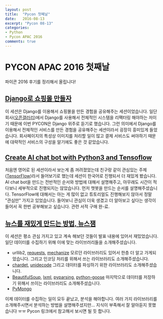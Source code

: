 ```yaml
---
layout: post
title:  "Pycon 첫째날"
date:   2016-08-13
excerpt: "Pycon 08-13"
categories:
- Python
- Pycon APAC 2016
comments: true
---
```


# PYCON APAC 2016 첫째날

파이콘 2016 후기를 정리해서 올립니다!


## [Django로 쇼핑몰 만들자](https://www.pycon.kr/2016apac/program/19)

이 세션은 Django를 이용해서 쇼핑몰을 만든 경험을 공유해주는 세션이었습니다.
일단 회사([오픈갤러리](http://www.opengallery.co.kr/))에서 Django를 사용해서 전체적인 시스템을 리팩터링 해야하는 저이기 때문에 이번 PYCON은 Django 위주로 듣기로 했습니다.
그런 의미에서 Django를 이용해서 전체적인 서비스를 만든 경험을 공유해주는 세션이라서 굉장히 흥미있게 들었습니다.
회사페이지의 특성상 이미지를 처리할 일이 많고 결제 서비스도 써야하기 때문에 대략적인 서비스의 구성을 알기에도 좋은 것 같았습니다.


## [Create AI chat bot with Python3 and Tensoflow](https://www.pycon.kr/2016apac/program/14)

처음엔 영어로 된 세션이라서 보는게 좀 꺼려졌었는데 친구랑 같이 관심있는 주제([TensorFlow](http://www.github.com/tensorflow/))라서 들어보기로 했는데 세션이 한국어로 진행되서 더 재밌게 봤습니다.
AI chat bot을 만드는 전반적인 순서와 방법에 대해서 설명해주고, 아무래도 시간이 적다보니 세부적으로 진행되지는 않았습니다.
먼저 챗봇을 만드는 순서를 설명해주셨습니다.
TensorFlow에 대해서는 아는 게 많이 없고 튜토리얼도 진행해보지 않아서 정말 "관심만" 가지고 있었습니다.
들어보니 관심이 더욱 생겼고 더 알아보고 싶다는 생각이 들어서 꼭 한번 공부해보고 싶습니다.
관련 서적 구매 완-료.


## [뉴스를 재밌게 만드는 방법, 뉴스잼](https://www.pycon.kr/2016apac/program/1)

이 세션은 평소 관심 가지고 있고 계속 해보던 것들이 발표 내용에 있어서 재밌었습니다.
일단 데이터를 수집하기 위해 이에 맞는 라이브러리들을 소개해주셨습니다.
- urllib2, [requests](https://github.com/kennethreitz/requests), [mechanize](https://github.com/jjlee/mechanize)
모르던 라이브러리도 있어서 한층 더 알고 가게되었습니다.
그리고 인코딩 처리를 위해서 쓰는 라이브러리도 소개해주셨습니다.
- [chardet](https://github.com/chardet/chardet), [unidecode](https://github.com/iki/unidecode)
그리고 데이터를 파싱하기 위한 라이브러리도 소개해주셨습니다.
- [BeautifulSoup](https://www.crummy.com/software/BeautifulSoup/bs4/doc/), [lxml](http://lxml.de), [pyparsing](http://pyparsing.wikispaces.com), [python-goose](https://github.com/grangier/python-goose)
마지막으로 데이터를 저장하기 위해서 쓰이는 라이브러리도 소개해주셨습니다.
- [PyMongo](https://api.mongodb.com/python/current/)

이제 데이터를 수집하는 일이 모두 끝났고, 분석을 해야합니다.
여러 가지 라이브러리를 소개해주시면서 분석하는 방법을 설명해주셨지만... 지식이 부족해서 잘 알아듣지 못했습니다 ㅠㅠ
Pycon 링크에서 참고해서 보시면 될 듯 합니다.
